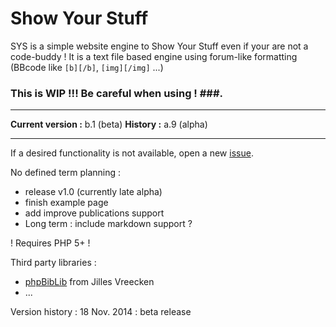 Show Your Stuff
=============

SYS is a simple website engine to Show Your Stuff even if your are not a code-buddy !
It is a text file based engine using forum-like formatting (BBcode like `[b][/b]`, `[img][/img]` ...)

### This is WIP !!! Be careful when using ! ###.
-----------------------------------------

**Current version :** b.1 (beta)
**History :** a.9 (alpha)

-----------------------------------------

If a desired functionality is not available, open a new [issue](https://github.com/r1d1/showyourstuff/issues).

No defined term planning :
* release v1.0 (currently late alpha)
* finish example page
* add improve publications support
* Long term : include markdown support ?

! Requires PHP 5+ !

Third party libraries :
* [phpBibLib](https://people.mmci.uni-saarland.de/~jilles/prj/phpBibLib/) from Jilles Vreecken
* ...

Version history :
18 Nov. 2014 : beta release
